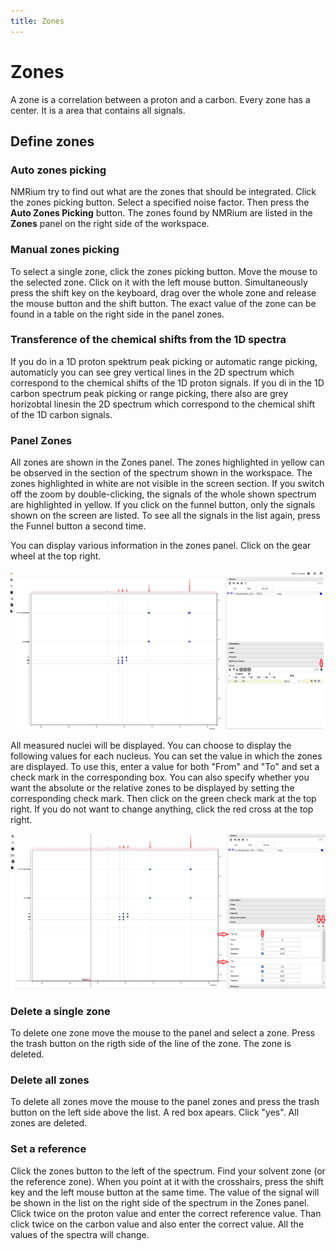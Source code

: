 ```yaml
---
title: Zones
---
```


# Zones

A zone is a correlation between a proton and a carbon. Every zone has a center. It is a area that contains all signals. 

## Define zones

### Auto zones picking

NMRium try to find out what are the zones that should be integrated. Click the zones picking button. Select a specified noise factor. Then press the **Auto Zones Picking** button. The zones found by NMRium are listed in the **Zones** panel on the right side of the workspace.

### Manual zones picking

To select a single zone, click the zones picking button. Move the mouse to the selected zone. Click on it with the left mouse button. Simultaneously press the shift key on the keyboard, drag over the whole zone and release the mouse button and the shift button. The exact value of the zone can be found in a table on the right side in the panel zones.

### Transference of the chemical shifts from the 1D spectra

If you do in a 1D proton spektrum peak picking or automatic range picking, automaticly you can see grey vertical lines in the 2D spectrum which correspond to the chemical shifts of the 1D proton signals. If you di in the 1D carbon spectrum peak picking or range picking, there also are grey horizobtal linesin the 2D spectrum which correspond to the chemical shift of the 1D carbon signals. 

### Panel Zones

All zones are shown in the Zones panel. The zones highlighted in yellow can be observed in the section of the spectrum shown in the workspace. The zones highlighted in white are not visible in the screen section. If you switch off the zoom by double-clicking, the signals of the whole shown spectrum are highlighted in yellow. If you click on the funnel button, only the signals shown on the screen are listed. To see all the signals in the list again, press the Funnel button a second time. 

You can display various information in the zones panel. Click on the gear wheel at the top right. 

![zones1](zones1.png)

All measured nuclei will be displayed. You can choose to display the following values for each nucleus. You can set the value in which the zones are displayed. To use this, enter a value for both "From" and "To" and set a check mark in the corresponding box. You can also specify whether you want the absolute or the relative zones to be displayed by setting the corresponding check mark. Then click on the green check mark at the top right. If you do not want to change anything, click the red cross at the top right. 

![zones2](zones2.png)

### Delete a single zone

To delete one zone move the mouse to the panel and select a zone. Press the trash button on the rigth side of the line of the zone. The zone is deleted.

### Delete all zones

To delete all zones move the mouse to the panel zones and press the trash button on the left side above the list. A red box apears. Click "yes". All zones are deleted.

### Set a reference

Click the zones button to the left of the spectrum. Find your solvent zone (or the reference zone). When you point at it with the crosshairs, press the shift key and the left mouse button at the same time. The value of the signal will be shown in the list on the right side of the spectrum in the Zones panel. Click twice on the proton value and enter the correct reference value. Than click twice on the carbon value and also enter the correct value. All the values of the spectra will change. 
